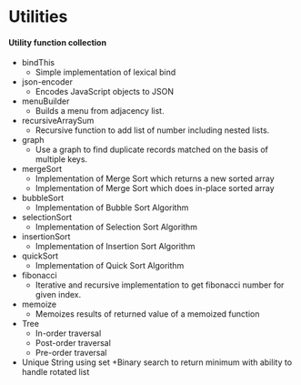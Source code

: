 Utilities
=========

#### Utility function collection

+ bindThis
    + Simple implementation of lexical bind
+ json-encoder
    + Encodes JavaScript objects to JSON
+ menuBuilder
    + Builds a menu from adjacency list.
+ recursiveArraySum
    + Recursive function to add list of number including nested lists.
+ graph
    + Use a graph to find duplicate records matched on the basis of multiple keys.
+ mergeSort
    + Implementation of Merge Sort which returns a new sorted array
    + Implementation of Merge Sort which does in-place sorted array
+ bubbleSort
    + Implementation of Bubble Sort Algorithm
+ selectionSort
    + Implementation of Selection Sort Algorithm
+ insertionSort
    + Implementation of Insertion Sort Algorithm
+ quickSort
    + Implementation of Quick Sort Algorithm    
+ fibonacci
    + Iterative and recursive implementation to get fibonacci number for given index.
+ memoize
    + Memoizes results of returned value of a memoized function
+ Tree
    + In-order traversal
    + Post-order traversal
    + Pre-order traversal
+ Unique String using set
    +Binary search to return minimum with ability to handle rotated list
